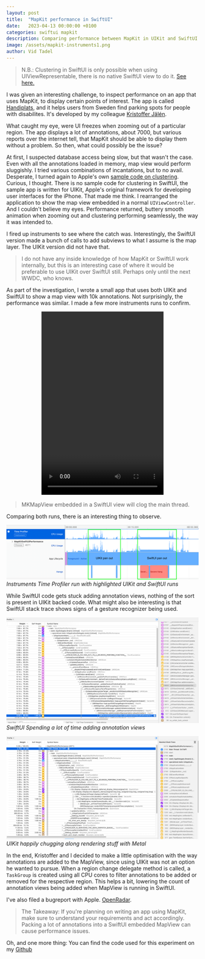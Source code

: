 ```yaml
---
layout: post
title:  "MapKit performance in SwiftUI"
date:   2023-04-13 00:00:00 +0100
categories: swiftui mapkit
description: Comparing performance between MapKit in UIKit and SwiftUI
image: /assets/mapkit-instruments1.png
author: Vid Tadel
---
```


> N.B.: Clustering in SwiftUI is only possible when using UIViewRepresentable, there is no native SwiftUI view to do it. [See here.](https://developer.apple.com/forums/thread/684811?answerId=681564022#681564022)

I was given an interesting challenge, to inspect performance on an app that uses MapKit, to display certain points of interest. The app is called [Handiplats](http://www.handiplats.se/), and it helps users from Sweden find parking spots for people with disabilites. It's developed by my colleague [Kristoffer Jälén](https://www.linkedin.com/in/kristofferjalen/).

What caught my eye, were UI freezes when zooming out of a particular region. The app displays a lot of annotations, about 7000, but various reports over the internet tell, that MapKit should be able to display them without a problem. So then, what could possibly be the issue? 

At first, I suspected database access being slow, but that wasn't the case. Even with all the annotations loaded in memory, map view would perform sluggishly. I tried various combinations of incantations, but to no avail. Desperate, I turned again to Apple's own [sample code on clustering](https://developer.apple.com/documentation/mapkit/mkannotationview/decluttering_a_map_with_mapkit_annotation_clustering). Curious, I thought. There is no sample code for clustering in SwiftUI, the sample app is written for UIKit, Apple's original framework for developing user interfaces for the iPhone. That made me think. I rearranged the application to show the map view embedded in a normal `UIViewController`. And I couldn't believe my eyes. Performance returned, buttery smooth animation when zooming out and clustering performing seamlessly, the way it was intended to. 

I fired up instruments to see where the catch was. Interestingly, the SwiftUI version made a bunch of calls to add subviews to what I assume is the map layer. The UIKit version did not have that. 

> I do not have any inside knowledge of how MapKit or SwiftUI work internally, but this is an interesting case of where it would be preferable to use UIKit over SwiftUI still. Perhaps only until the next WWDC, who knows.

As part of the investigation, I wrote a small app that uses both UIKit and SwiftUI to show a map view with 10k annotations. Not surprisingly, the performance was similar. I made a few more instruments runs to confirm.

<center>
<video width="320" height="480" controls="controls">
  <source src="/assets/mapkit-screen-recording.mov" type="video/mp4">
</video>
</center>

> MKMapView embedded in a SwiftUI view will clog the main thread.

Comparing both runs, there is an interesting thing to observe. 

![Instruments timeline for both UIKit and SwiftUI runs](/assets/mapkit-instruments1.png)
*Instruments Time Profiler run with highlighted UIKit and SwiftUI runs*

While SwiftUI code gets stuck adding annotation views, nothing of the sort is present in UIKit backed code. What might also be interesting is that SwiftUI stack trace shows signs of a gesture recognizer being used.

![SwiftUI stack trace when panning out](/assets/mapkit-instruments-swiftui-stack.png)
*SwiftUI Spending a lot of time adding annotation views*

![UIKit stack trace when panning out](/assets/mapkit-instruments-uikit-stack.png)
*UIKit happily chugging along rendering stuff with Metal*

In the end, Kristoffer and I decided to make a little optimisation with the way annotations are added to the MapView, since using UIKit was not an option he wanted to pursue. When a region change delegate method is called, a `TaskGroup` is created using all CPU cores to filter annotations to be added or removed for the respective region. This helps a bit, lowering the count of annotation views being added when MapView is running in SwiftUI.

I've also filed a bugreport with Apple. [OpenRadar](https://openradar.appspot.com/radar?id=5618371932454912).

> The Takeaway: If you're planning on writing an app using MapKit, make sure to understand your requirements and act accordingly. Packing a lot of annotations into a SwiftUI embedded MapView can cause performance issues.

Oh, and one more thing: You can find the code used for this experiment on my [Github](https://github.com/tadelv/mapkit-swiftui-performance/tree/main)